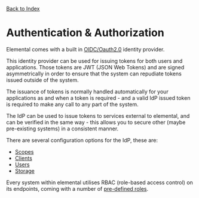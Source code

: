 [Back to Index](/documentation)

# Authentication & Authorization

Elemental comes with a built in [OIDC/Oauth2.0](https://openid.net/connect/) identity provider.

This identity provider can be used for issuing tokens for both users and applications. Those tokens are JWT (JSON Web Tokens) and are signed asymmetrically in order to ensure that the system can repudiate tokens issued outside of the system.

The issuance of tokens is normally handled automatically for your applications as and when a token is required - and a valid IdP issued token is required to make any call to any part of the system.

The IdP can be used to issue tokens to services external to elemental, and can be verified in the same way - this allows you to secure other (maybe pre-existing systems) in a consistent manner.

There are several configuration options for the IdP, these are:

*   [Scopes](/src/support.documentation/auth/scopes)
*   [Clients](/src/support.documentation/auth/clients)
*   [Users](/src/support.documentation/auth/users)
*   [Storage](/src/support.documentation/auth/storage)

Every system within elemental utilises RBAC (role-based access control) on its endpoints, coming with a number of [pre-defined roles](/src/support.documentation/auth/defaultRoles).